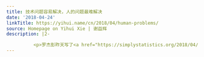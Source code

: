```yaml
---
title: 技术问题容易解决，人的问题最难解决
date: '2018-04-24'
linkTitle: https://yihui.name/cn/2018/04/human-problems/
source: Homepage on Yihui Xie | 谢益辉
description: |2-

          <p>罗杰彭昨天写了<a href="https://simplystatistics.org/2018/04/23/what-can-we-learn-from-data-analysis-failures/">一篇日志</a>回顾若干年前的杜克丑闻（一个叫 Potti 的人造假并发表了一些看起来令人振奋的论文），并总结了教训。其最终结论是，如果一个数据分析项目的带头人和成员之间的关系不够民主，那么什么软件工具或统计方法都拯救不了这个项目。这倒是一个不错的视角，因为通常我们谈数据分析时，总是在谈统计方法或软件，而鲜有人提及数据分析者与上层领导的关系。如果领导会压制数据分析者的意见，那么就不用指望数据分析的结论有多靠谱。在杜克丑闻中，那个实验室里有个学生已经意识到数据分析方法明显有误，并给领导写信说明，但这些意见被忽略了，最终酿成大错。所以这些领导到底在意的是能骗多少经费，还是自己的方法是否能拯救癌症患者，也就一目了然。最后背锅的似乎只是 Potti 一人；当然，他必须得受到惩罚（然而似乎他后来到另外一所学校逍遥了），但那个收到学生意见的单位领导呢？他的不作为本质上跟
---
```


